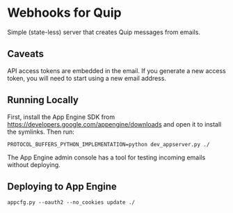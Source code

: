 # Webhooks for Quip

Simple (state-less) server that creates Quip messages from emails.

## Caveats

API access tokens are embedded in the email. If you generate a new access token, you will need to start using a new email address.

## Running Locally

First, install the App Engine SDK from https://developers.google.com/appengine/downloads and open it to install the symlinks.  Then run:

```
PROTOCOL_BUFFERS_PYTHON_IMPLEMENTATION=python dev_appserver.py ./
```

The App Engine admin console has a tool for testing incoming emails without deploying.

## Deploying to App Engine

```
appcfg.py --oauth2 --no_cookies update ./
```
